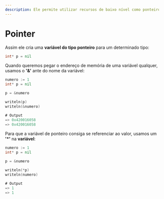 ```yaml
---
description: Ele permite utilizar recursos de baixo nível como ponteiros que nem no C e Go.
---
```


# Pointer

Assim ele cria uma **variável do tipo ponteiro** para um determinado tipo:

```go
int* p = nil
```

Quando queremos pegar o endereço de memória de uma variável qualquer, usamos o **'&'** ante do nome da variável:

```go
numero := 1
int* p = nil

p = &numero

writeln(p)
writeln(&numero)

# Output
=> 0x420016058
=> 0x420016058
```

Para que a variável de ponteiro consiga se referenciar ao valor, usamos um **'\*'** na **variável**:

```go
numero := 1
int* p = nil

p = &numero

writeln(*p)
writeln(numero)

# Output
=> 1
=> 1
```

